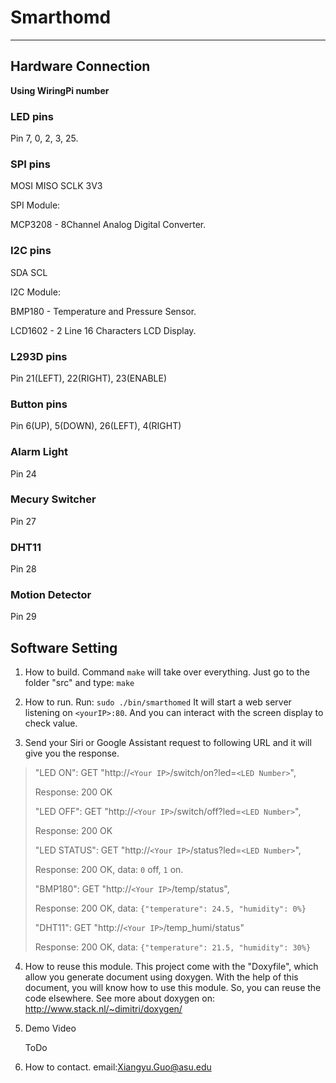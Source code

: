 # Smarthomd
---
## Hardware Connection
**Using WiringPi number**

### LED pins
Pin 7, 0, 2, 3, 25.

### SPI pins
MOSI MISO SCLK 3V3

SPI Module: 

MCP3208 - 8Channel Analog Digital Converter.

### I2C pins
SDA SCL

I2C Module: 

BMP180 - Temperature and Pressure Sensor.

LCD1602 - 2 Line 16 Characters LCD Display.

### L293D pins
Pin 21(LEFT), 22(RIGHT), 23(ENABLE)

### Button pins
Pin 6(UP), 5(DOWN), 26(LEFT), 4(RIGHT)

### Alarm Light
Pin 24

### Mecury Switcher
Pin 27

### DHT11
Pin 28

### Motion Detector
Pin 29

## Software Setting
1. How to build.
Command `make` will take over everything.
Just go to the folder "src" and type: `make`

2. How to run.
Run: `sudo ./bin/smarthomed`
It will start a web server listening on `<yourIP>:80`. And you can interact with the screen display to check value.

3. Send your Siri or Google Assistant request to following URL and it will give you the response.
> "LED ON": GET "http://`<Your IP>`/switch/on?led=`<LED Number>`",
> 
> Response: 200 OK
> 
> "LED OFF": GET "http://`<Your IP>`/switch/off?led=`<LED Number>`",
> 
> Response: 200 OK
> 
> "LED STATUS": GET "http://`<Your IP>`/status?led=`<LED Number>`",
> 
> Response: 200 OK, data: `0` off, `1` on.
> 
> "BMP180": GET "http://`<Your IP>`/temp/status",
> 
> Response: 200 OK, data: `{"temperature": 24.5, "humidity": 0%}`
> 
> "DHT11": GET "http://`<Your IP>`/temp_humi/status"
> 
> Response: 200 OK, data: `{"temperature": 21.5, "humidity": 30%}`

4. How to reuse this module.
This project come with the "Doxyfile", which allow 
you generate document using doxygen.
With the help of this document, you will know how 
to use this module. So, you can reuse the code elsewhere.
See more about doxygen on: 
<http://www.stack.nl/~dimitri/doxygen/>

5. Demo Video
	
	ToDo

6. How to contact.
email:<Xiangyu.Guo@asu.edu>